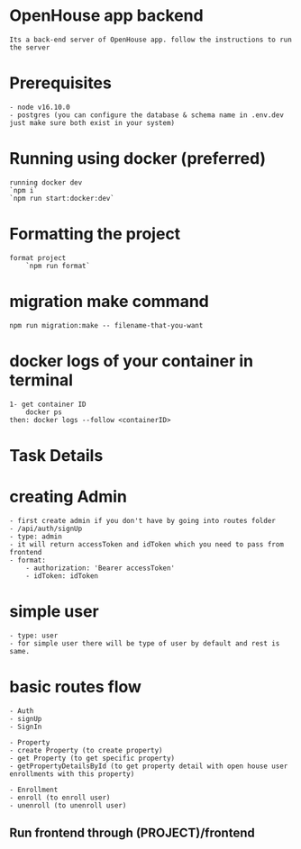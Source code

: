 # OpenHouse app backend
    Its a back-end server of OpenHouse app. follow the instructions to run the server

# Prerequisites
    - node v16.10.0
    - postgres (you can configure the database & schema name in .env.dev just make sure both exist in your system)

# Running using docker (preferred)
    running docker dev
    `npm i`
    `npm run start:docker:dev`

# Formatting the project
    format project
        `npm run format`

# migration make command
    npm run migration:make -- filename-that-you-want

# docker logs of your container in terminal
    1- get container ID
        docker ps
    then: docker logs --follow <containerID>



# Task Details

# creating Admin
    - first create admin if you don't have by going into routes folder
    - /api/auth/signUp
    - type: admin
    - it will return accessToken and idToken which you need to pass from frontend
    - format:
        - authorization: 'Bearer accessToken'
        - idToken: idToken

# simple user
    - type: user
    - for simple user there will be type of user by default and rest is same.

# basic routes flow
    - Auth
    - signUp
    - SignIn

    - Property
    - create Property (to create property)
    - get Property (to get specific property)
    - getPropertyDetailsById (to get property detail with open house user enrollments with this property)

    - Enrollment
    - enroll (to enroll user)
    - unenroll (to unenroll user)


## Run frontend through (PROJECT)/frontend
